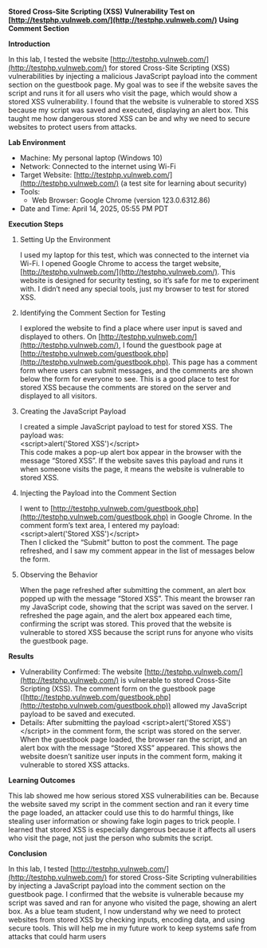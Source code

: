 **Stored Cross-Site Scripting (XSS) Vulnerability Test on [http://testphp.vulnweb.com/](http://testphp.vulnweb.com/) Using Comment Section**

**Introduction**

In this lab, I tested the website [http://testphp.vulnweb.com/](http://testphp.vulnweb.com/) for stored Cross-Site Scripting (XSS) vulnerabilities by injecting a malicious JavaScript payload into the comment section on the guestbook page. My goal was to see if the website saves the script and runs it for all users who visit the page, which would show a stored XSS vulnerability. I found that the website is vulnerable to stored XSS because my script was saved and executed, displaying an alert box. This taught me how dangerous stored XSS can be and why we need to secure websites to protect users from attacks.

**Lab Environment**

* Machine: My personal laptop (Windows 10\)  
* Network: Connected to the internet using Wi-Fi  
* Target Website: [http://testphp.vulnweb.com/](http://testphp.vulnweb.com/) (a test site for learning about security)  
* Tools:  
  * Web Browser: Google Chrome (version 123.0.6312.86)  
* Date and Time: April 14, 2025, 05:55 PM PDT

**Execution Steps**

1. Setting Up the Environment

    I used my laptop for this test, which was connected to the internet via Wi-Fi. I opened Google Chrome to access the target website, [http://testphp.vulnweb.com/](http://testphp.vulnweb.com/). This website is designed for security testing, so it’s safe for me to experiment with. I didn’t need any special tools, just my browser to test for stored XSS.

2. Identifying the Comment Section for Testing

    I explored the website to find a place where user input is saved and displayed to others. On [http://testphp.vulnweb.com/](http://testphp.vulnweb.com/), I found the guestbook page at [http://testphp.vulnweb.com/guestbook.php](http://testphp.vulnweb.com/guestbook.php). This page has a comment form where users can submit messages, and the comments are shown below the form for everyone to see. This is a good place to test for stored XSS because the comments are stored on the server and displayed to all visitors.

3. Creating the JavaScript Payload

    I created a simple JavaScript payload to test for stored XSS. The payload was:  
    \<script\>alert('Stored XSS')\</script\>  
    This code makes a pop-up alert box appear in the browser with the message “Stored XSS”. If the website saves this payload and runs it when someone visits the page, it means the website is vulnerable to stored XSS.

4. Injecting the Payload into the Comment Section

    I went to [http://testphp.vulnweb.com/guestbook.php](http://testphp.vulnweb.com/guestbook.php) in Google Chrome. In the comment form’s text area, I entered my payload:  
    \<script\>alert('Stored XSS')\</script\>  
    Then I clicked the “Submit” button to post the comment. The page refreshed, and I saw my comment appear in the list of messages below the form.

5. Observing the Behavior

   When the page refreshed after submitting the comment, an alert box popped up with the message “Stored XSS”. This meant the browser ran my JavaScript code, showing that the script was saved on the server. I refreshed the page again, and the alert box appeared each time, confirming the script was stored. This proved that the website is vulnerable to stored XSS because the script runs for anyone who visits the guestbook page.

**Results**

* Vulnerability Confirmed: The website [http://testphp.vulnweb.com/](http://testphp.vulnweb.com/) is vulnerable to stored Cross-Site Scripting (XSS). The comment form on the guestbook page ([http://testphp.vulnweb.com/guestbook.php](http://testphp.vulnweb.com/guestbook.php)) allowed my JavaScript payload to be saved and executed.  
* Details: After submitting the payload \<script\>alert('Stored XSS')\</script\> in the comment form, the script was stored on the server. When the guestbook page loaded, the browser ran the script, and an alert box with the message “Stored XSS” appeared. This shows the website doesn’t sanitize user inputs in the comment form, making it vulnerable to stored XSS attacks.

**Learning Outcomes**

This lab showed me how serious stored XSS vulnerabilities can be. Because the website saved my script in the comment section and ran it every time the page loaded, an attacker could use this to do harmful things, like stealing user information or showing fake login pages to trick people. I learned that stored XSS is especially dangerous because it affects all users who visit the page, not just the person who submits the script. 

**Conclusion**

In this lab, I tested [http://testphp.vulnweb.com/](http://testphp.vulnweb.com/) for stored Cross-Site Scripting vulnerabilities by injecting a JavaScript payload into the comment section on the guestbook page. I confirmed that the website is vulnerable because my script was saved and ran for anyone who visited the page, showing an alert box. As a blue team student, I now understand why we need to protect websites from stored XSS by checking inputs, encoding data, and using secure tools. This will help me in my future work to keep systems safe from attacks that could harm users


